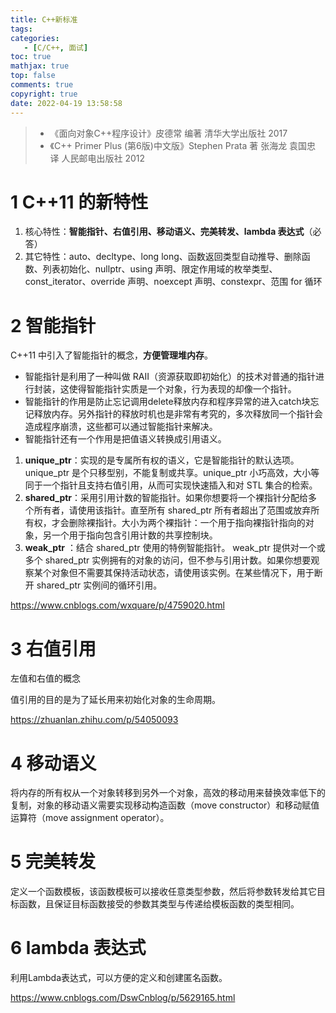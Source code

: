 ```yaml
---
title: C++新标准
tags:
categories:
   - [C/C++, 面试] 
toc: true
mathjax: true
top: false
comments: true
copyright: true
date: 2022-04-19 13:58:58
---
```


> * 《面向对象C++程序设计》皮德常 编著 清华大学出版社 2017
> * 《C++ Primer Plus (第6版)中文版》Stephen Prata 著 张海龙 袁国忠 译 人民邮电出版社 2012

# 1 C++11 的新特性

1. 核心特性：**智能指针、右值引用、移动语义、完美转发、lambda 表达式**（必答）
2. 其它特性：auto、decltype、long long、函数返回类型自动推导、删除函数、列表初始化、nullptr、using 声明、限定作用域的枚举类型、const_iterator、override 声明、noexcept 声明、constexpr、范围 for 循环

# 2 智能指针

C++11 中引入了智能指针的概念，**方便管理堆内存**。

- 智能指针是利用了一种叫做 RAII（资源获取即初始化）的技术对普通的指针进行封装，这使得智能指针实质是一个对象，行为表现的却像一个指针。
- 智能指针的作用是防止忘记调用delete释放内存和程序异常的进入catch块忘记释放内存。另外指针的释放时机也是非常有考究的，多次释放同一个指针会造成程序崩溃，这些都可以通过智能指针来解决。
- 智能指针还有一个作用是把值语义转换成引用语义。

1. **unique_ptr**：实现的是专属所有权的语义，它是智能指针的默认选项。unique_ptr 是个只移型别，不能复制或共享。unique_ptr 小巧高效，大小等同于一个指针且支持右值引用，从而可实现快速插入和对 STL 集合的检索。
2. **shared_ptr**：采用引用计数的智能指针。如果你想要将一个裸指针分配给多个所有者，请使用该指针。直至所有 shared_ptr 所有者超出了范围或放弃所有权，才会删除裸指针。大小为两个裸指针：一个用于指向裸指针指向的对象，另一个用于指向包含引用计数的共享控制块。
3. **weak_ptr** ：结合 shared_ptr 使用的特例智能指针。 weak_ptr 提供对一个或多个 shared_ptr 实例拥有的对象的访问，但不参与引用计数。如果你想要观察某个对象但不需要其保持活动状态，请使用该实例。在某些情况下，用于断开 shared_ptr 实例间的循环引用。

https://www.cnblogs.com/wxquare/p/4759020.html

# 3 右值引用

左值和右值的概念

值引用的目的是为了延长用来初始化对象的生命周期。

https://zhuanlan.zhihu.com/p/54050093

# 4 移动语义

将内存的所有权从一个对象转移到另外一个对象，高效的移动用来替换效率低下的复制，对象的移动语义需要实现移动构造函数（move constructor）和移动赋值运算符（move assignment operator）。

# 5 完美转发

定义一个函数模板，该函数模板可以接收任意类型参数，然后将参数转发给其它目标函数，且保证目标函数接受的参数其类型与传递给模板函数的类型相同。

# 6 lambda 表达式

利用Lambda表达式，可以方便的定义和创建匿名函数。

https://www.cnblogs.com/DswCnblog/p/5629165.html
